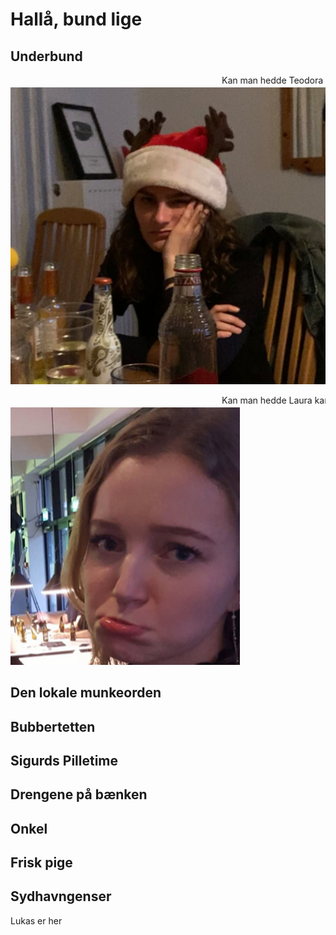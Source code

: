 # Hallå, bund lige
## Underbund
<marquee>Kan man hedde Teodora kan man bunde!</marquee> <br/>
![alt text](StodderTheo.png "Title")  

<marquee>Kan man hedde Laura kan man også bunde!</marquee> <br/>
![alt text](StodderLaura.png "Title") 

## Den lokale munkeorden

## Bubbertetten 

## Sigurds Pilletime

## Drengene på bænken

## Onkel

## Frisk pige

## Sydhavngenser
Lukas er her
